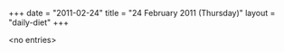 +++
date = "2011-02-24"
title = "24 February 2011 (Thursday)"
layout = "daily-diet"
+++

<p>&lt;no entries&gt;</p>
